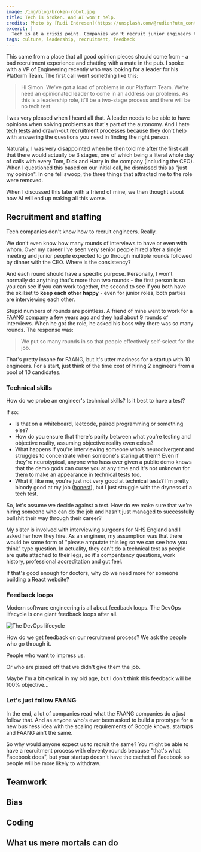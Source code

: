 ```yaml
---
image: /img/blog/broken-robot.jpg
title: Tech is broken. And AI won't help.
credits: Photo by [Rudi Endresen](https://unsplash.com/@rudien?utm_content=creditCopyText&utm_medium=referral&utm_source=unsplash)
excerpt: |
  Tech is at a crisis point. Companies won't recruit junior engineers to train up. Agile was designed to improve productivity, but ceremonies are followed ritualistically. Recruitment often focuses on meaningless trivia. The current trend in industry is to look to AI as a panacea. Unless we solve the underlying issues, AI will compound these problems rather than being the solution.
tags: culture, leadership, recruitment, feedback
---
```

This came from a place that all good opinion pieces should come from - a bad
recruitment experience and chatting with a mate in the pub. I spoke with a VP of
Engineering  recently who was looking for a leader for his Platform Team. The first
call went something like this:

> Hi Simon. We've got a load of problems in our Platform Team. We're need an
> opinionated leader to come in an address our problems. As this is a leadership
> role, it'll be a two-stage process and there will be no tech test.

I was very pleased when I heard all that. A leader needs to be able to have
opinions when solving problems as that's part of the autonomy. And I hate
[tech tests](/blog/2023/01/28/i-am-an-ex-podder) and drawn-out recruitment
processes because they don't help with answering the questions you need in finding
the right person.

Naturally, I was very disappointed when he then told me after the first call that
there would actually be 3 stages, one of which being a literal whole day of calls
with every Tom, Dick and Harry in the company (including the CEO). When I questioned
this based on our initial call, he dismissed this as "just my opinion". In one
fell swoop, the three things that attracted me to the role were removed.

When I discussed this later with a friend of mine, we then thought about how AI
will end up making all this worse.

## Recruitment and staffing

Tech companies don't know how to recruit engineers. Really.

We don't even know how many rounds of interviews to have or even with whom. Over
my career I've seen very senior people hired after a single meeting and junior
people expected to go through multiple rounds followed by dinner with the CEO.
Where is the consistency?

And each round should have a specific purpose. Personally, I won't normally do
anything that's more than two rounds - the first person is so you can see if you
can work together, the second to see if you both have the skillset to **keep each
other happy** - even for junior roles, both parties are interviewing each other.

Stupid numbers of rounds are pointless. A friend of mine went to work for a
[FAANG company](https://en.wikipedia.org/wiki/Big_Tech) a few years ago and they
had about 9 rounds of interviews. When he got the role, he asked his boss why
there was so many rounds. The response was:

> We put so many rounds in so that people effectively self-select for the job.

That's pretty insane for FAANG, but it's utter madness for a startup with 10
engineers. For a start, just think of the time cost of hiring 2 engineers from a
pool of 10 candidates.

### Technical skills

How do we probe an engineer's technical skills? Is it best to have a test?

If so:
 - Is that on a whiteboard, leetcode, paired programming or something else?
 - How do you ensure that there's parity between what you're testing and
   objective reality, assuming objective reality even exists?
 - What happens if you're interviewing someone who's neurodivergent and struggles
   to concentrate when someone's staring at them? Even if they're neurotypical,
   anyone who hass ever given a public demo knows that the demo gods can curse
   you at any time and it's not unknown for them to make an appearance in technical
   tests too.
 - What if, like me, you're just not very good at technical tests? I'm pretty
   bloody good at my job ([honest](/#testimonials)), but I just struggle with the
   dryness of a tech test.

So, let's assume we decide against a test. How do we make sure that we're hiring
someone who can do the job and hasn't just managed to successfully bullshit their
way through their career?

My sister is involved with interviewing surgeons for NHS England and I asked her
how they hire. As an engineer, my assumption was that there would be some form
of "please amputate this leg so we can see how you think" type question. In
actuality, they can't do a technical test as people are quite attached to their
legs, so it's compentency questions, work history, professional accreditation
and gut feel.

If that's good enough for doctors, why do we need more for someone building a
React website?

### Feedback loops

Modern software engineering is all about feedback loops. The DevOps lifecycle is
one giant feedback loops after all.

![The DevOps lifecycle](/img/blog/devops-lifecycle.jpg "The DevOps lifecycle")

How do we get feedback on our recruitment process? We ask the people who go
through it.

People who want to impress us.

Or who are pissed off that we didn't give them the job.

Maybe I'm a bit cynical in my old age, but I don't think this feedback will be
100% objective...

### Let's just follow FAANG

In the end, a lot of companies read what the FAANG companies do a just follow
that. And as anyone who's ever been asked to build a prototype for a new business
idea with the scaling requirements of Google knows, startups and FAANG ain't the
same.

So why would anyone expect us to recruit the same? You might be able to have a
recruitment process with eleventy rounds because "that's what Facebook does", but
your startup doesn't have the cachet of Facebook so people will be more likely
to withdraw.

## Teamwork

## Bias

## Coding

## What us mere mortals can do
